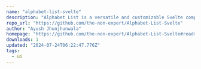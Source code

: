 ```yaml
---
name: "alphabet-list-svelte"
description: "Alphabet List is a versatile and customizable Svelte component designed to enhance your application's user experience. It provides an intuitive alphabet navigation bar, allowing users to quickly filter and navigate through a list of items by their startin"
repo_url: "https://github.com/the-non-expert/Alphabet-List-Svelte"
author: "Ayush Jhunjhunwala"
homepage: "https://github.com/the-non-expert/Alphabet-List-Svelte#readme"
downloads: 1
updated: "2024-07-24T06:22:47.776Z"
tags: 
  - ui
---
```

